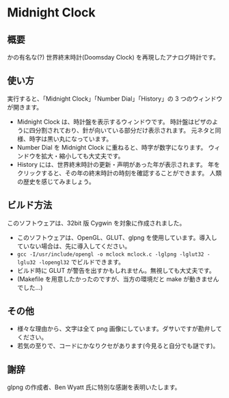 # Midnight Clock

## 概要

かの有名な(?) 世界終末時計(Doomsday Clock) を再現したアナログ時計です。

## 使い方

実行すると、「Midnight Clock」「Number Dial」「History」の 3 つのウィンドウが開きます。

- Midnight Clock は、時計盤を表示するウィンドウです。
  時計盤はピザのように四分割されており、針が向いている部分だけ表示されます。
  元ネタと同様、時字は黒い丸になっています。
- Number Dial を Midnight Clock に重ねると、時字が数字になります。
  ウィンドウを拡大・縮小しても大丈夫です。
- History には、世界終末時計の更新・声明があった年が表示されます。
  年をクリックすると、その年の終末時計の時刻を確認することができます。
  人類の歴史を感じてみましょう。

## ビルド方法

このソフトウェアは、32bit 版 Cygwin を対象に作成されました。

- このソフトウェアは、OpenGL、GLUT、glpng を使用しています。導入していない場合は、先に導入してください。
- `gcc -I/usr/include/opengl -o mclock mclock.c -lglpng -lglut32 -lglu32 -lopengl32` でビルドできます。
- ビルド時に GLUT が警告を出すかもしれません。無視しても大丈夫です。
- (Makefile を用意したかったのですが、当方の環境だと make が動きませんでした…)

## その他

- 様々な理由から、文字は全て png 画像にしています。ダサいですが勘弁してください。
- 若気の至りで、コードにかなりクセがあります(今見ると自分でも謎です)。

## 謝辞

glpng の作成者、Ben Wyatt 氏に特別な感謝を表明いたします。
